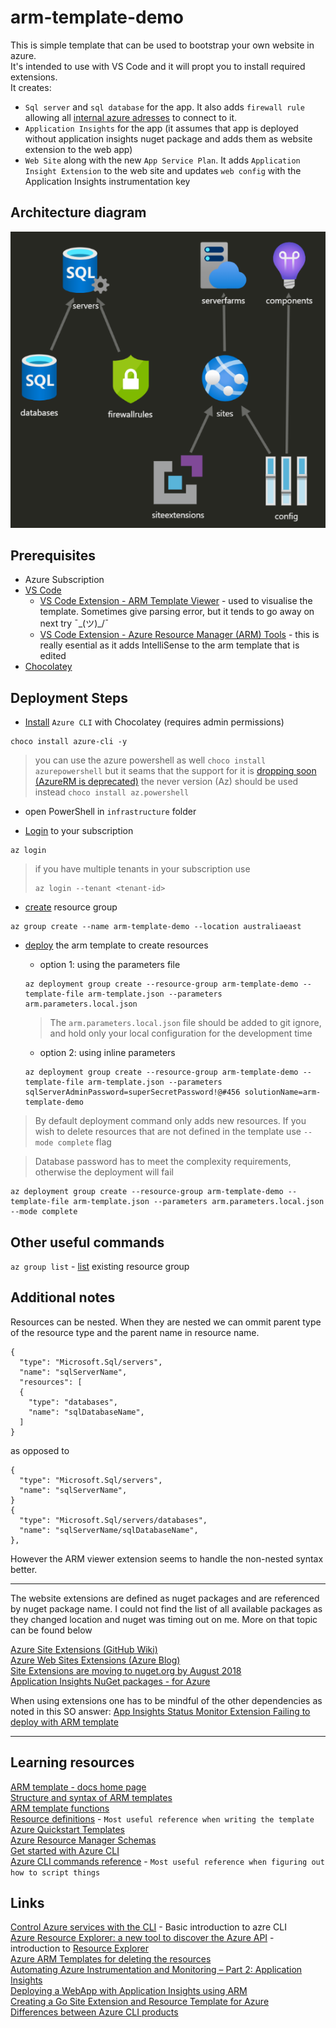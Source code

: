 # arm-template-demo

This is simple template that can be used to bootstrap your own website in azure.  
It's intended to use with VS Code and it will propt you to install required extensions.  
It creates:
- `Sql server` and `sql database` for the app. It also adds `firewall rule` allowing all [internal azure adresses](https://docs.microsoft.com/en-us/azure/templates/microsoft.sql/2014-04-01/servers/firewallrules#firewallruleproperties-object) to connect to it.
- `Application Insights` for the app (it assumes that app is deployed without application insights nuget package and adds them as website extension to the web app)
- `Web Site` along with the new `App Service Plan`. It adds `Application Insight Extension` to the web site and updates `web config` with the Application Insights instrumentation key

## Architecture diagram

![Architecture diagram](img/diagram.PNG)

## Prerequisites
- Azure Subscription
- [VS Code](https://code.visualstudio.com/download)
  - [VS Code Extension - ARM Template Viewer](https://marketplace.visualstudio.com/items?itemName=bencoleman.armview) - used to visualise the template. Sometimes give parsing error, but it tends to go away on next try ¯\_(ツ)_/¯
  - [VS Code Extension - Azure Resource Manager (ARM) Tools](https://marketplace.visualstudio.com/items?itemName=msazurermtools.azurerm-vscode-tools) - this is really esential as it adds IntelliSense to the arm template that is edited  
- [Chocolatey](https://chocolatey.org/docs/installation)

## Deployment Steps
- [Install](https://chocolatey.org/docs/commandsinstall) `Azure CLI` with Chocolatey (requires admin permissions)

```
choco install azure-cli -y
```
> you can use the azure powershell as well `choco install azurepowershell` but it seams that the support for it is [dropping soon (AzureRM is deprecated)](https://docs.microsoft.com/en-au/powershell/azure/new-azureps-module-az?view=azps-3.8.0&viewFallbackFrom=azps-3.7.0) the never version (Az) should be used instead `choco install az.powershell` 

- open PowerShell in `infrastructure` folder

- [Login](https://docs.microsoft.com/en-au/cli/azure/reference-index?view=azure-cli-latest#az-login) to your subscription
```
az login
```
> if you have multiple tenants in your subscription use
> ```
> az login --tenant <tenant-id>
> ```

- [create](https://docs.microsoft.com/en-au/cli/azure/group?view=azure-cli-latest#az-group-create) resource group
```
az group create --name arm-template-demo --location australiaeast
```

- [deploy](https://docs.microsoft.com/en-au/cli/azure/group/deployment?view=azure-cli-latest#az-group-deployment-create) the arm template to create resources
  - option 1: using the parameters file
  ```
  az deployment group create --resource-group arm-template-demo --template-file arm-template.json --parameters arm.parameters.local.json
  ```
  > The `arm.parameters.local.json` file should be added to git ignore, and hold only your local configuration for the development time

  - option 2: using inline parameters
  ```
  az deployment group create --resource-group arm-template-demo --template-file arm-template.json --parameters sqlServerAdminPassword=superSecretPassword!@#456 solutionName=arm-template-demo
  ```
> By default deployment command only adds new resources. If you wish to delete resources that are not defined in the template use `--mode complete` flag

> Database password has to meet the complexity requirements, otherwise the deployment will fail
```
az deployment group create --resource-group arm-template-demo --template-file arm-template.json --parameters arm.parameters.local.json --mode complete
```

## Other useful commands
`az group list` - [list](https://docs.microsoft.com/en-au/cli/azure/group?view=azure-cli-latest#az-group-list) existing resource group

## Additional notes

Resources can be nested. When they are nested we can ommit parent type of the resource type and the parent name in resource name.
```
{
  "type": "Microsoft.Sql/servers",
  "name": "sqlServerName",
  "resources": [
  {
    "type": "databases",
    "name": "sqlDatabaseName",
  ]
}
```
as opposed to 
```
{
  "type": "Microsoft.Sql/servers",
  "name": "sqlServerName",
}
{
  "type": "Microsoft.Sql/servers/databases",
  "name": "sqlServerName/sqlDatabaseName",
},
```
However the ARM viewer extension seems to handle the non-nested syntax better.

---

The website extensions are defined as nuget packages and are referenced by nuget package name. I could not find the list of all available packages as they changed location and nuget was timing out on me. More on that topic can be found below

[Azure Site Extensions (GitHub Wiki)](https://github.com/projectkudu/kudu/wiki/Azure-Site-Extensions)  
[Azure Web Sites Extensions (Azure Blog)](https://azure.microsoft.com/en-au/blog/azure-web-sites-extensions/)  
[Site Extensions are moving to nuget.org by August 2018](https://github.com/Azure/app-service-announcements/issues/87)  
[Application Insights NuGet packages - for Azure](https://docs.microsoft.com/en-us/azure/azure-monitor/app/nuget#additional-packages)  

When using extensions one has to be mindful of the other dependencies as noted in this SO answer: 
[App Insights Status Monitor Extension Failing to deploy with ARM template](https://stackoverflow.com/questions/45106303/app-insights-status-monitor-extension-failing-to-deploy-with-arm-template/45138533)  

---

## Learning resources
[ARM template - docs home page](https://docs.microsoft.com/en-us/azure/azure-resource-manager/templates/)  
[Structure and syntax of ARM templates](https://docs.microsoft.com/en-us/azure/azure-resource-manager/templates/template-syntax)  
[ARM template functions](https://docs.microsoft.com/en-us/azure/azure-resource-manager/templates/template-functions)  
[Resource definitions](https://docs.microsoft.com/en-us/azure/templates/) - `Most useful reference when writing the template`  
[Azure Quickstart Templates](https://github.com/Azure/azure-quickstart-templates)  
[Azure Resource Manager Schemas](https://github.com/Azure/azure-resource-manager-schemas)  
[Get started with Azure CLI](https://docs.microsoft.com/en-au/cli/azure/get-started-with-azure-cli?view=azure-cli-latest)  
[Azure CLI commands reference](https://docs.microsoft.com/en-au/cli/azure/reference-index?view=azure-cli-latest) - `Most useful reference when figuring out how to script things`  

## Links
[Control Azure services with the CLI](https://docs.microsoft.com/en-us/learn/modules/control-azure-services-with-cli/) - Basic introduction to azre CLI  
[Azure Resource Explorer: a new tool to discover the Azure API](https://azure.microsoft.com/en-au/blog/azure-resource-explorer-a-new-tool-to-discover-the-azure-api/) - introduction to [Resource Explorer](https://resources.azure.com/)  
[Azure ARM Templates for deleting the resources](https://serverfault.com/questions/953965/azure-arm-templates-for-deleting-the-resources)  
[Automating Azure Instrumentation and Monitoring – Part 2: Application Insights](https://blog.kloud.com.au/2018/11/29/automating-azure-instrumentation-and-monitoring-part-2-application-insights/)  
[Deploying a WebApp with Application Insights using ARM](https://winterdom.com/2017/08/01/aiarm)  
[Creating a Go Site Extension and Resource Template for Azure](http://www.wadewegner.com/2015/01/creating-a-go-site-extension-and-resource-template-for-azure/)  
[Differences between Azure CLI products](https://docs.microsoft.com/en-au/cli/azure/cli-versioning-identifiers?view=azure-cli-latest)  
